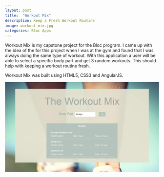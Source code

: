 ```yaml
---
layout: post
title:  "Workout Mix"
description: Keep a Fresh Workout Routine
image: workout-mix.jpg
categories: Bloc Apps
---
```


Workout Mix is my capstone project for the Bloc program. I came up with the idea of the for this project when I was at the gym and found that I was always doing the same type of workout. With this application a user will be able to select a specific body part and get 3 random workouts. This should help with keeping a workout routine fresh.

Workout Mix was built using HTML5, CSS3 and AngularJS. 

<div class="preview">
<img src="../img/workout-mix.jpg">
</div>